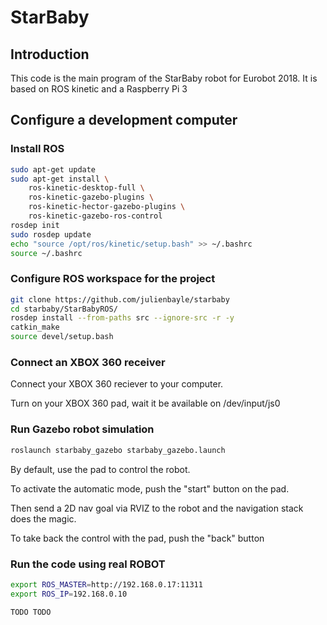 StarBaby
================================


## Introduction

This code is the main program of the StarBaby robot for Eurobot 2018.
It is based on ROS kinetic and a Raspberry Pi 3

## Configure a development computer

### Install ROS

```bash
sudo apt-get update
sudo apt-get install \
	ros-kinetic-desktop-full \ 
	ros-kinetic-gazebo-plugins \ 
	ros-kinetic-hector-gazebo-plugins \ 
	ros-kinetic-gazebo-ros-control
rosdep init
sudo rosdep update
echo "source /opt/ros/kinetic/setup.bash" >> ~/.bashrc
source ~/.bashrc
```

### Configure ROS workspace for the project

```bash
git clone https://github.com/julienbayle/starbaby
cd starbaby/StarBabyROS/
rosdep install --from-paths src --ignore-src -r -y
catkin_make
source devel/setup.bash
```

### Connect an XBOX 360 receiver

Connect your XBOX 360 reciever to your computer.

Turn on your XBOX 360 pad, wait it be available on /dev/input/js0

### Run Gazebo robot simulation

```bash
roslaunch starbaby_gazebo starbaby_gazebo.launch
```

By default, use the pad to control the robot.

To activate the automatic mode, push the "start" button on the pad.

Then send a 2D nav goal via RVIZ to the robot and the navigation stack does the magic.

To take back the control with the pad, push the "back" button 

### Run the code using real ROBOT  

```bash
export ROS_MASTER=http://192.168.0.17:11311
export ROS_IP=192.168.0.10

TODO TODO

```

	
